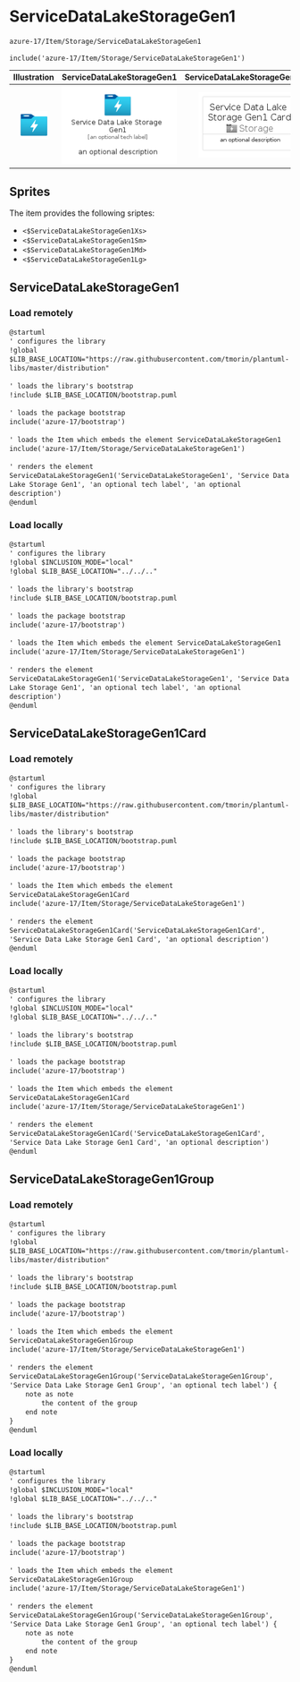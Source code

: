 # ServiceDataLakeStorageGen1


```text
azure-17/Item/Storage/ServiceDataLakeStorageGen1
```

```text
include('azure-17/Item/Storage/ServiceDataLakeStorageGen1')
```



| Illustration | ServiceDataLakeStorageGen1 | ServiceDataLakeStorageGen1Card | ServiceDataLakeStorageGen1Group |
| :---: | :---: | :---: | :---: |
| ![illustration for Illustration](../../../azure-17/Item/Storage/ServiceDataLakeStorageGen1.png) | ![illustration for ServiceDataLakeStorageGen1](../../../azure-17/Item/Storage/ServiceDataLakeStorageGen1.Local.png) | ![illustration for ServiceDataLakeStorageGen1Card](../../../azure-17/Item/Storage/ServiceDataLakeStorageGen1Card.Local.png) | ![illustration for ServiceDataLakeStorageGen1Group](../../../azure-17/Item/Storage/ServiceDataLakeStorageGen1Group.Local.png) |



## Sprites
The item provides the following sriptes:

- `<$ServiceDataLakeStorageGen1Xs>`
- `<$ServiceDataLakeStorageGen1Sm>`
- `<$ServiceDataLakeStorageGen1Md>`
- `<$ServiceDataLakeStorageGen1Lg>`





## ServiceDataLakeStorageGen1

### Load remotely
```plantuml
@startuml
' configures the library
!global $LIB_BASE_LOCATION="https://raw.githubusercontent.com/tmorin/plantuml-libs/master/distribution"

' loads the library's bootstrap
!include $LIB_BASE_LOCATION/bootstrap.puml

' loads the package bootstrap
include('azure-17/bootstrap')

' loads the Item which embeds the element ServiceDataLakeStorageGen1
include('azure-17/Item/Storage/ServiceDataLakeStorageGen1')

' renders the element
ServiceDataLakeStorageGen1('ServiceDataLakeStorageGen1', 'Service Data Lake Storage Gen1', 'an optional tech label', 'an optional description')
@enduml
```

### Load locally
```plantuml
@startuml
' configures the library
!global $INCLUSION_MODE="local"
!global $LIB_BASE_LOCATION="../../.."

' loads the library's bootstrap
!include $LIB_BASE_LOCATION/bootstrap.puml

' loads the package bootstrap
include('azure-17/bootstrap')

' loads the Item which embeds the element ServiceDataLakeStorageGen1
include('azure-17/Item/Storage/ServiceDataLakeStorageGen1')

' renders the element
ServiceDataLakeStorageGen1('ServiceDataLakeStorageGen1', 'Service Data Lake Storage Gen1', 'an optional tech label', 'an optional description')
@enduml
```

## ServiceDataLakeStorageGen1Card

### Load remotely
```plantuml
@startuml
' configures the library
!global $LIB_BASE_LOCATION="https://raw.githubusercontent.com/tmorin/plantuml-libs/master/distribution"

' loads the library's bootstrap
!include $LIB_BASE_LOCATION/bootstrap.puml

' loads the package bootstrap
include('azure-17/bootstrap')

' loads the Item which embeds the element ServiceDataLakeStorageGen1Card
include('azure-17/Item/Storage/ServiceDataLakeStorageGen1')

' renders the element
ServiceDataLakeStorageGen1Card('ServiceDataLakeStorageGen1Card', 'Service Data Lake Storage Gen1 Card', 'an optional description')
@enduml
```

### Load locally
```plantuml
@startuml
' configures the library
!global $INCLUSION_MODE="local"
!global $LIB_BASE_LOCATION="../../.."

' loads the library's bootstrap
!include $LIB_BASE_LOCATION/bootstrap.puml

' loads the package bootstrap
include('azure-17/bootstrap')

' loads the Item which embeds the element ServiceDataLakeStorageGen1Card
include('azure-17/Item/Storage/ServiceDataLakeStorageGen1')

' renders the element
ServiceDataLakeStorageGen1Card('ServiceDataLakeStorageGen1Card', 'Service Data Lake Storage Gen1 Card', 'an optional description')
@enduml
```

## ServiceDataLakeStorageGen1Group

### Load remotely
```plantuml
@startuml
' configures the library
!global $LIB_BASE_LOCATION="https://raw.githubusercontent.com/tmorin/plantuml-libs/master/distribution"

' loads the library's bootstrap
!include $LIB_BASE_LOCATION/bootstrap.puml

' loads the package bootstrap
include('azure-17/bootstrap')

' loads the Item which embeds the element ServiceDataLakeStorageGen1Group
include('azure-17/Item/Storage/ServiceDataLakeStorageGen1')

' renders the element
ServiceDataLakeStorageGen1Group('ServiceDataLakeStorageGen1Group', 'Service Data Lake Storage Gen1 Group', 'an optional tech label') {
    note as note
        the content of the group
    end note
}
@enduml
```

### Load locally
```plantuml
@startuml
' configures the library
!global $INCLUSION_MODE="local"
!global $LIB_BASE_LOCATION="../../.."

' loads the library's bootstrap
!include $LIB_BASE_LOCATION/bootstrap.puml

' loads the package bootstrap
include('azure-17/bootstrap')

' loads the Item which embeds the element ServiceDataLakeStorageGen1Group
include('azure-17/Item/Storage/ServiceDataLakeStorageGen1')

' renders the element
ServiceDataLakeStorageGen1Group('ServiceDataLakeStorageGen1Group', 'Service Data Lake Storage Gen1 Group', 'an optional tech label') {
    note as note
        the content of the group
    end note
}
@enduml
```

